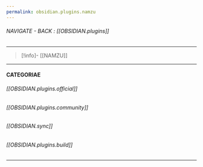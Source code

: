 ```yaml
---
permalink: obsidian.plugins.namzu
---
```


###### NAVIGATE - BACK : [[OBSIDIAN.plugins]]
------
>[!info]- [[NAMZU]]
----
#### CATEGORIAE



###### [[OBSIDIAN.plugins.official]] 

###### [[OBSIDIAN.plugins.community]]

###### [[OBSIDIAN.sync]]

###### [[OBSIDIAN.plugins.build]]


------
